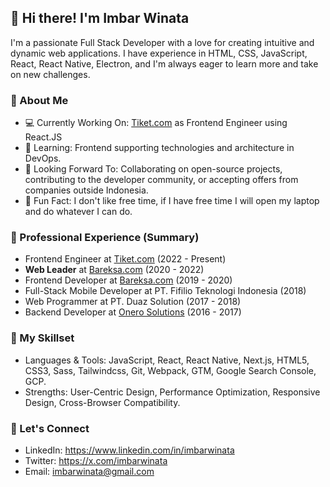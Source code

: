 ## 👋 Hi there! I'm Imbar Winata
I'm a passionate Full Stack Developer with a love for creating intuitive and dynamic web applications. I have experience in HTML, CSS, JavaScript, React, React Native, Electron, and I'm always eager to learn more and take on new challenges.

### 🌟 About Me
- 💻 Currently Working On: [Tiket.com](https://www.tiket.com/) as Frontend Engineer using React.JS
- 🌱 Learning: Frontend supporting technologies and architecture in DevOps.
- 🔭 Looking Forward To: Collaborating on open-source projects, contributing to the developer community, or accepting offers from companies outside Indonesia.
- 🎨 Fun Fact: I don't like free time, if I have free time I will open my laptop and do whatever I can do.

### 🌟 Professional Experience (Summary)
- Frontend Engineer at [Tiket.com](https://www.tiket.com) (2022 - Present)
- **Web Leader** at [Bareksa.com](https://www.bareksa.com) (2020 - 2022)
- Frontend Developer at [Bareksa.com](https://www.bareksa.com) (2019 - 2020)
- Full-Stack Mobile Developer at PT. Fifilio Teknologi Indonesia (2018)
- Web Programmer at PT. Duaz Solution (2017 - 2018)
- Backend Developer at [Onero Solutions](https://www.onero.id) (2016 - 2017)

### 🚀 My Skillset
- Languages & Tools: JavaScript, React, React Native, Next.js, HTML5, CSS3, Sass, Tailwindcss, Git, Webpack, GTM, Google Search Console, GCP.
- Strengths: User-Centric Design, Performance Optimization, Responsive Design, Cross-Browser Compatibility.

### 💬 Let's Connect
- LinkedIn: https://www.linkedin.com/in/imbarwinata
- Twitter: https://x.com/imbarwinata
- Email: imbarwinata@gmail.com
